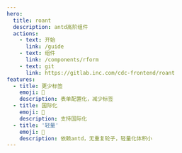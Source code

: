 ```yaml
---
hero:
  title: roant
  description: antd高阶组件
  actions:
    - text: 开始
      link: /guide
    - text: 组件
      link: /components/rform
    - text: git
      link: https://gitlab.inc.com/cdc-frontend/roant
features:
  - title: 更少标签
    emoji: 🐑
    description: 表单配置化，减少标签
  - title: 国际化
    emoji: 🐶
    description: 支持国际化
  - title: '轻量'
    emoji: 🐨
    description: 依赖antd，无重复轮子，轻量化体积小
---
```

